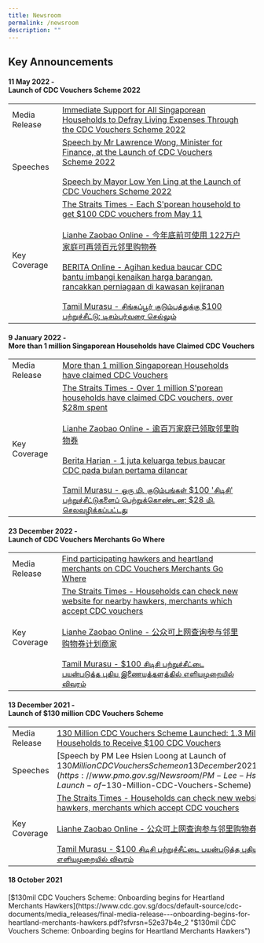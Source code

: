 ```yaml
---
title: Newsroom
permalink: /newsroom
description: ""
---
```

## Key Announcements

#### 11 May 2022 - <br>Launch of CDC Vouchers Scheme 2022


| | | |
| -------- | -------- | -------- |
| Media Release     | [Immediate Support for All Singaporean Households to Defray Living Expenses Through the CDC Vouchers Scheme 2022](https://www.cdc.gov.sg/docs/default-source/default-document-library/cdc-vouchers-2022_media-release_final-for-11-may_1.pdf?sfvrsn=4ee7b314_0 "Immediate Support for All Singaporean Households to Defray Living Expenses Through the CDC Vouchers Scheme 2022")     | 
|  Speeches     |[Speech by Mr Lawrence Wong, Minister for Finance, at the Launch of CDC Vouchers Scheme 2022](https://www.mof.gov.sg/news-publications/speeches/speech-by-mr-lawrence-wong-minister-for-finance-at-the-launch-of-the-cdc-vouchers-scheme-2022-on-wednesday-11-may-2022-at-tampines-west-community-club) <br><br> [Speech by Mayor Low Yen Ling at the Launch of CDC Vouchers Scheme 2022](https://www.cdc.gov.sg/docs/default-source/default-document-library/delivered-speech-by-chairman-mayor-low-yen-ling-at-launch-of-cdc-vouchers-scheme-2022.pdf?sfvrsn=5d1c9567_0 "Speech by Mayor Low Yen Ling at the Launch of CDC Vouchers Scheme 2022")      | 
| Key Coverage     | [The Straits Times - Each S'porean household to get $100 CDC vouchers from May 11](https://www.straitstimes.com/singapore/each-sporean-household-to-get-100-cdc-vouchers-from-today)<br><br>[Lianhe Zaobao Online - 今年底前可使用 122万户家庭可再领百元邻里购物券](https://www.zaobao.com.sg/news/singapore/story20220512-1271693)<br><br>[BERITA Online - Agihan kedua baucar CDC bantu imbangi kenaikan harga barangan, rancakkan perniagaan di kawasan kejiranan](https://berita.mediacorp.sg/tonton/agihan-kedua-baucar-cdc-bantu-imbangi-kenaikan-harga-barangan-rancakkan-perniagaan-di-kawasan-kejiranan-665806)<br><br>[Tamil Murasu - சிங்கப்பூர் குடும்பத்துக்கு $100 பற்றுச்சீட்டு; டிசம்பர்வரை செல்லும்](https://www.tamilmurasu.com.sg/top-news/story20220512-88610.html)     | 


#### 9 January 2022 - <br>More than 1 million Singaporean Households have Claimed CDC Vouchers


|  |  |  |
| -------- | -------- | -------- |
| Media Release     | [More than 1 million Singaporean Households have claimed CDC Vouchers](https://drive.google.com/file/d/16cgC9UYX2gJ2QusmFnpR6S8Tz_JrwQKB/view?usp=drivesdk)   | 
| Key Coverage     | [The Straits Times - Over 1 million S'porean households have claimed CDC vouchers, over $28m spent](https://www.straitstimes.com/singapore/community/over-1-million-sporean-households-have-claimed-cdc-vouchers-over-28m-spent)<br><br>[Lianhe Zaobao Online - 逾百万家庭已领取邻里购物券](http://www.zaobao.com.sg/realtime/singapore/story20220109-1231126?fbclid=IwAR24qQFkX_R19US5gaRZ68Divc0grLuyE0uwL7myrTxDB_C0gBzgXySVrL8)<br><br>[Berita Harian - 1 juta keluarga tebus baucar CDC pada bulan pertama dilancar](https://berita.mediacorp.sg/singapura/1-juta-keluarga-tebus-baucar-cdc-pada-bulan-pertama-dilancar-626616)<br><br>[Tamil Murasu - ஒரு மி. குடும்பங்கள் $100 'சிடிசி' பற்றுச்சீட்டுகளைப் பெற்றுக்கொண்டன; $28 மி. செலவழிக்கப்பட்டது](https://www.tamilmurasu.com.sg/top-news/story20220109-81342.html) | 
 
#### 23 December 2022 - <br>Launch of CDC Vouchers Merchants Go Where 

|  |  |  |
| -------- | -------- | -------- |
| Media Release     | [Find participating hawkers and heartland merchants on CDC Vouchers Merchants Go Where](/files/Media%20Release_CDC%20Vouchers%20Merchants%20Gowhere_%2023%20Dec%202021.pdf)
| Key Coverage    | [The Straits Times - Households can check new website for nearby hawkers, merchants which accept CDC vouchers](https://www.straitstimes.com/singapore/households-can-check-new-website-for-nearby-hawkers-merchants-which-accept-cdc-vouchers?utm_medium=social&utm_source=telegram&utm_campaign=sttg)<br><br>[Lianhe Zaobao Online - 公众可上网查询参与邻里购物券计划商家](https://www.zaobao.com.sg/realtime/singapore/story20211223-1225975?fbclid=IwAR1nyIMRB2OwAwnrQOn0XfHGp8OYMiVzhFV1TW0Ffcyg5yEr9pFfhev6giE)<br><br>[Tamil Murasu - $100 சிடிசி பற்றுச்சீட்டை பயன்படுத்த புதிய இணையத்தளத்தில் எளியமுறையில் விவரம்](https://www.tamilmurasu.com.sg/singapore/story20211224-80398.html) <br>

#### 13 December 2021 - <br>Launch of $130 million CDC Vouchers Scheme


|  |  |  |
| -------- | -------- | -------- |
| Media Release     | [130 Million CDC Vouchers Scheme Launched: 1.3 Million Singaporean Households to Receive $100 CDC Vouchers](https://www.cdc.gov.sg/docs/default-source/default-document-library/130-million-cdc-vouchers-scheme-launched.pdf?sfvrsn=53090d38_0 "130 Million CDC Vouchers Scheme Launched: 1.3 Million Singaporean Households to Receive $100 CDC Vouchers")
| Speeches    | [Speech by PM Lee Hsien Loong at Launch of $130 Million CDC Vouchers Scheme on 13 December 2021 at Jurong Spring CC](https://www.pmo.gov.sg/Newsroom/PM-Lee-Hsien-Loong-at-Launch-of-$130-Million-CDC-Vouchers-Scheme) | 
| Key Coverage    | [The Straits Times - Households can check new website for nearby hawkers, merchants which accept CDC vouchers](https://www.straitstimes.com/singapore/households-can-check-new-website-for-nearby-hawkers-merchants-which-accept-cdc-vouchers?utm_medium=social&utm_source=telegram&utm_campaign=sttg)<br><br>[Lianhe Zaobao Online - 公众可上网查询参与邻里购物券计划商家](https://www.zaobao.com.sg/realtime/singapore/story20211223-1225975?fbclid=IwAR1nyIMRB2OwAwnrQOn0XfHGp8OYMiVzhFV1TW0Ffcyg5yEr9pFfhev6giE)<br><br>[Tamil Murasu - $100 சிடிசி பற்றுச்சீட்டை பயன்படுத்த புதிய இணையத்தளத்தில் எளியமுறையில் விவரம்](https://www.tamilmurasu.com.sg/singapore/story20211224-80398.html) <br>


#### 18 October 2021 <br>
 [$130mil CDC Vouchers Scheme: Onboarding begins for Heartland Merchants Hawkers](https://www.cdc.gov.sg/docs/default-source/cdc-documents/media_releases/final-media-release---onboarding-begins-for-heartland-merchants-hawkers.pdf?sfvrsn=52e37b4e_2 "$130mil CDC Vouchers Scheme: Onboarding begins for Heartland Merchants Hawkers")
